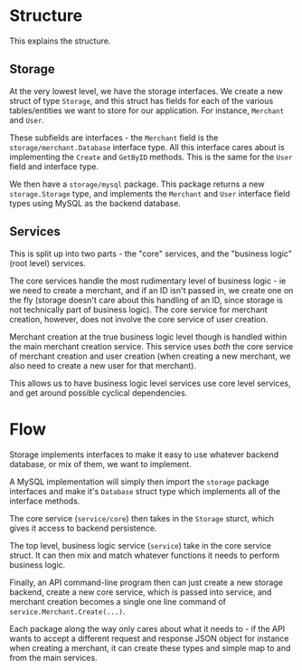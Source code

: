 # Structure

This explains the structure.

## Storage

At the very lowest level, we have the storage interfaces. We create a new struct of type `Storage`, and this struct has fields for each of the various tables/entities we want to store for our application. For instance, `Merchant` and `User`.

These subfields are interfaces - the `Merchant` field is the `storage/merchant.Database` interface type. All this interface cares about is implementing the `Create` and `GetByID` methods. This is the same for the `User` field and interface type.

We then have a `storage/mysql` package. This package returns a new `storage.Storage` type, and implements the `Merchant` and `User` interface field types using MySQL as the backend database.

## Services

This is split up into two parts - the "core" services, and the "business logic" (root level) services.

The core services handle the most rudimentary level of business logic - ie we need to create a merchant, and if an ID isn't passed in, we create one on the fly (storage doesn't care about this handling of an ID, since storage is not technically part of business logic). The core service for merchant creation, however, does not involve the core service of user creation.

Merchant creation at the true business logic level though is handled within the main merchant creation service. This service uses *both* the core service of merchant creation and user creation (when creating a new merchant, we also need to create a new user for that merchant).

This allows us to have business logic level services use core level services, and get around possible cyclical dependencies.

# Flow

Storage implements interfaces to make it easy to use whatever backend database, or mix of them, we want to implement.

A MySQL implementation will simply then import the `storage` package interfaces and make it's `Database` struct type which implements all of the interface methods.

The core service (`service/core`) then takes in the `Storage` sturct, which gives it access to backend persistence.

The top level, business logic service (`service`) take in the core service struct. It can then mix and match whatever functions it needs to perform business logic.

Finally, an API command-line program then can just create a new storage backend, create a new core service, which is passed into service, and merchant creation becomes a single one line command of `service.Merchant.Create(...)`.

Each package along the way only cares about what it needs to - if the API wants to accept a different request and response JSON object for instance when creating a merchant, it can create these types and simple map to and from the main services.